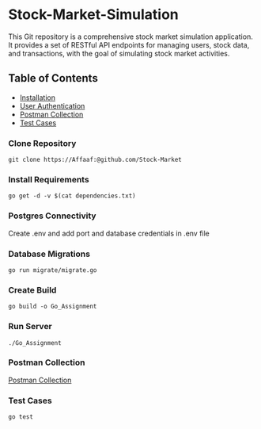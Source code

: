 # Stock-Market-Simulation

This Git repository is a comprehensive stock market simulation application. It provides a set of RESTful API endpoints for managing users, stock data, and transactions, with the goal of simulating stock market activities.

## Table of Contents

- [Installation](#installation)
- [User Authentication](#UserAuthentication)
- [Postman Collection](#PostmanCollection)
- [Test Cases](#TestCases)


### Clone Repository
```
git clone https://Affaaf:@github.com/Stock-Market
```

### Install Requirements
```
go get -d -v $(cat dependencies.txt)
```

### Postgres Connectivity
 Create .env and add port and database credentials in .env file 

### Database Migrations
```
go run migrate/migrate.go
``` 

### Create Build
```
go build -o Go_Assignment
```

### Run Server
```
./Go_Assignment
```

### Postman Collection

[Postman Collection](https://drive.google.com/file/d/1V3WC91Be8ZUNlEfCTIF2qulH14tT3CKt/view?usp=sharing)

### Test Cases
```go test```